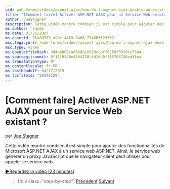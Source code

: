 ```yaml
---
uid: web-forms/videos/aspnet-ajax/how-do-i-aspnet-ajax-enable-an-existing-web-service
title: '[Comment faire] Activer ASP.NET AJAX pour un Service Web existant ? | Microsoft Docs'
author: JoeStagner
description: Cette vidéo montre combien il est simple pour ajouter des fonctionnalités de Microsoft ASP.NET AJAX à un service web ASP.NET. Cela permet au service web de GÈNE...
ms.author: riande
ms.date: 01/26/2007
ms.assetid: 15a8d767-a99e-4459-8466-7746b5f29362
msc.legacyurl: /web-forms/videos/aspnet-ajax/how-do-i-aspnet-ajax-enable-an-existing-web-service
msc.type: video
ms.openlocfilehash: 3d4a6008ca8668b18599ccbff625df33f9ce7504
ms.sourcegitcommit: 0f1119340e4464720cfd16d0ff15764746ea1fea
ms.translationtype: MT
ms.contentlocale: fr-FR
ms.lasthandoff: 04/17/2019
ms.locfileid: "59379129"
---
```

# <a name="how-do-i-aspnet-ajax-enable-an-existing-web-service"></a>[Comment faire] Activer ASP.NET AJAX pour un Service Web existant ?

par [Joe Stagner](https://github.com/JoeStagner)

Cette vidéo montre combien il est simple pour ajouter des fonctionnalités de Microsoft ASP.NET AJAX à un service web ASP.NET. Ainsi, le service web générer un proxy JavaScript que le navigateur client peut utiliser pour appeler le service web.

[&#9654;Regardez la vidéo (23 minutes)](https://channel9.msdn.com/Blogs/ASP-NET-Site-Videos/how-do-i-aspnet-ajax-enable-an-existing-web-service)

> [!div class="step-by-step"]
> [Précédent](how-do-i-add-aspnet-ajax-features-to-an-existing-web-application.md)
> [Suivant](how-do-i-use-the-aspnet-ajax-client-library-controls.md)
